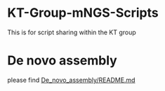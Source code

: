 # KT-Group-mNGS-Scripts
This is for script sharing within the KT group

# De novo assembly
please find [De_novo_assembly/README.md](https://github.com "链接网站内denovo assembly脚本")
